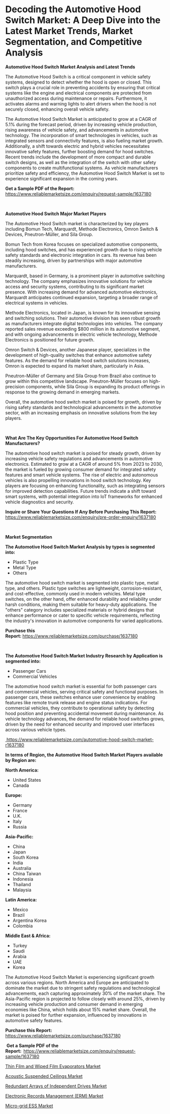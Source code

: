 <p><h1>Decoding the Automotive Hood Switch Market: A Deep Dive into the Latest Market Trends, Market Segmentation, and Competitive Analysis</h1></p><p><strong>Automotive Hood Switch Market Analysis and Latest Trends</strong></p>
<p><p>The Automotive Hood Switch is a critical component in vehicle safety systems, designed to detect whether the hood is open or closed. This switch plays a crucial role in preventing accidents by ensuring that critical systems like the engine and electrical components are protected from unauthorized access during maintenance or repairs. Furthermore, it activates alarms and warning lights to alert drivers when the hood is not securely closed, enhancing overall vehicle safety.</p><p>The Automotive Hood Switch Market is anticipated to grow at a CAGR of 5.1% during the forecast period, driven by increasing vehicle production, rising awareness of vehicle safety, and advancements in automotive technology. The incorporation of smart technologies in vehicles, such as integrated sensors and connectivity features, is also fueling market growth. Additionally, a shift towards electric and hybrid vehicles necessitates innovative safety features, further boosting demand for hood switches. Recent trends include the development of more compact and durable switch designs, as well as the integration of the switch with other safety components to create multifunctional systems. As vehicle manufacturers prioritize safety and efficiency, the Automotive Hood Switch Market is set to experience significant expansion in the coming years.</p></p>
<p><strong>Get a Sample PDF of the Report:&nbsp;</strong> <a href="https://www.reliablemarketsize.com/enquiry/request-sample/1637180?utm_campaign=1879&utm_medium=2&utm_source=Github&utm_content=ia&utm_term=07122024&utm_id=automotive-hood-switch">https://www.reliablemarketsize.com/enquiry/request-sample/1637180</a></p>
<p>&nbsp;</p>
<p><strong>Automotive Hood Switch Major Market Players</strong></p>
<p><p>The Automotive Hood Switch market is characterized by key players including Bomun Tech, Marquardt, Methode Electronics, Omron Switch & Devices, Pneutron-Müller, and Sila Group. </p><p>Bomun Tech from Korea focuses on specialized automotive components, including hood switches, and has experienced growth due to rising vehicle safety standards and electronic integration in cars. Its revenue has been steadily increasing, driven by partnerships with major automotive manufacturers.</p><p>Marquardt, based in Germany, is a prominent player in automotive switching technology. The company emphasizes innovative solutions for vehicle access and security systems, contributing to its significant market presence. With increasing demand for advanced automotive electronics, Marquardt anticipates continued expansion, targeting a broader range of electrical systems in vehicles.</p><p>Methode Electronics, located in Japan, is known for its innovative sensing and switching solutions. Their automotive division has seen robust growth as manufacturers integrate digital technologies into vehicles. The company reported sales revenue exceeding $800 million in its automotive segment, and with ongoing advancements in electric vehicle technology, Methode Electronics is positioned for future growth.</p><p>Omron Switch & Devices, another Japanese player, specializes in the development of high-quality switches that enhance automotive safety features. As the demand for reliable hood switch solutions increases, Omron is expected to expand its market share, particularly in Asia.</p><p>Pneutron-Müller of Germany and Sila Group from Brazil also continue to grow within this competitive landscape. Pneutron-Müller focuses on high-precision components, while Sila Group is expanding its product offerings in response to the growing demand in emerging markets.</p><p>Overall, the automotive hood switch market is poised for growth, driven by rising safety standards and technological advancements in the automotive sector, with an increasing emphasis on innovative solutions from the key players.</p></p>
<p>&nbsp;</p>
<p><strong>What Are The Key Opportunities For Automotive Hood Switch Manufacturers?</strong></p>
<p><p>The automotive hood switch market is poised for steady growth, driven by increasing vehicle safety regulations and advancements in automotive electronics. Estimated to grow at a CAGR of around 5% from 2023 to 2030, the market is fueled by growing consumer demand for integrated safety features and smart vehicle systems. The rise of electric and autonomous vehicles is also propelling innovations in hood switch technology. Key players are focusing on enhancing functionality, such as integrating sensors for improved detection capabilities. Future trends indicate a shift toward smart systems, with potential integration into IoT frameworks for enhanced vehicle diagnostics and security.</p></p>
<p><strong>Inquire or Share Your Questions If Any Before Purchasing This Report:</strong> <a href="https://www.reliablemarketsize.com/enquiry/pre-order-enquiry/1637180?utm_campaign=1879&utm_medium=2&utm_source=Github&utm_content=ia&utm_term=07122024&utm_id=automotive-hood-switch">https://www.reliablemarketsize.com/enquiry/pre-order-enquiry/1637180</a></p>
<p>&nbsp;</p>
<p><strong>Market Segmentation</strong></p>
<p><strong>The Automotive Hood Switch Market Analysis by types is segmented into:</strong></p>
<p><ul><li>Plastic Type</li><li>Metal Type</li><li>Others</li></ul></p>
<p><p>The automotive hood switch market is segmented into plastic type, metal type, and others. Plastic type switches are lightweight, corrosion-resistant, and cost-effective, commonly used in modern vehicles. Metal type switches, on the other hand, offer enhanced durability and reliability under harsh conditions, making them suitable for heavy-duty applications. The "others" category includes specialized materials or hybrid designs that enhance performance or cater to specific vehicle requirements, reflecting the industry's innovation in automotive components for varied applications.</p></p>
<p><strong>Purchase this Report:&nbsp;</strong><a href="https://www.reliablemarketsize.com/purchase/1637180?utm_campaign=1879&utm_medium=2&utm_source=Github&utm_content=ia&utm_term=07122024&utm_id=automotive-hood-switch">https://www.reliablemarketsize.com/purchase/1637180</a></p>
<p>&nbsp;</p>
<p><strong>The Automotive Hood Switch Market Industry Research by Application is segmented into:</strong></p>
<p><ul><li>Passenger Cars</li><li>Commercial Vehicles</li></ul></p>
<p><p>The automotive hood switch market is essential for both passenger cars and commercial vehicles, serving critical safety and functional purposes. In passenger cars, these switches enhance user convenience by enabling features like remote trunk release and engine status indications. For commercial vehicles, they contribute to operational safety by detecting hood position and preventing accidental movement during maintenance. As vehicle technology advances, the demand for reliable hood switches grows, driven by the need for enhanced security and improved user interfaces across various vehicle types.</p></p>
<p><a href="https://www.reliablemarketsize.com/automotive-hood-switch-market-r1637180?utm_campaign=1879&utm_medium=2&utm_source=Github&utm_content=ia&utm_term=07122024&utm_id=automotive-hood-switch">&nbsp;https://www.reliablemarketsize.com/automotive-hood-switch-market-r1637180</a></p>
<p><strong>In terms of Region, the Automotive Hood Switch Market Players available by Region are:</strong></p>
<p>
    <p> <strong> North America: </strong>
        <ul>
            <li>United States</li>
            <li>Canada</li>
        </ul>
        </p> 
    <p> <strong> Europe: </strong>
        <ul>
            <li>Germany</li>
            <li>France</li>
            <li>U.K.</li>
            <li>Italy</li>
            <li>Russia</li>
        </ul>
        </p> 
    <p> <strong> Asia-Pacific: </strong>
        <ul>
            <li>China</li>
            <li>Japan</li>
            <li>South Korea</li>
            <li>India</li>
            <li>Australia</li>
            <li>China Taiwan</li>
            <li>Indonesia</li>
            <li>Thailand</li>
            <li>Malaysia</li>
        </ul>
        </p> 
    <p> <strong> Latin America: </strong>
        <ul>
            <li>Mexico</li>
            <li>Brazil</li>
            <li>Argentina Korea</li>
            <li>Colombia</li>
        </ul>
        </p> 
    <p> <strong> Middle East & Africa: </strong>
        <ul>
            <li>Turkey</li>
            <li>Saudi</li>
            <li>Arabia</li>
            <li>UAE</li>
            <li>Korea</li>
        </ul>
    </p>
    </p>
<p><p>The Automotive Hood Switch Market is experiencing significant growth across various regions. North America and Europe are anticipated to dominate the market due to stringent safety regulations and technological advancements, each capturing approximately 30% of the market share. The Asia-Pacific region is projected to follow closely with around 25%, driven by increasing vehicle production and consumer demand in emerging economies like China, which holds about 15% market share. Overall, the market is poised for further expansion, influenced by innovations in automotive safety features.</p></p>
<p><strong>Purchase this Report: </strong><a href="https://www.reliablemarketsize.com/purchase/1637180?utm_campaign=1879&utm_medium=2&utm_source=Github&utm_content=ia&utm_term=07122024&utm_id=automotive-hood-switch">https://www.reliablemarketsize.com/purchase/1637180</a></p>
<p>&nbsp;<strong>Get a Sample PDF of the Report:&nbsp;&nbsp;</strong><a href="https://www.reliablemarketsize.com/enquiry/request-sample/1637180?utm_campaign=1879&utm_medium=2&utm_source=Github&utm_content=ia&utm_term=07122024&utm_id=automotive-hood-switch">https://www.reliablemarketsize.com/enquiry/request-sample/1637180</a></p>
<p><strong></strong></p>
<p><p><a href="https://issuu.com/reportprime-2/docs/thin-film-and-wiped-film-evaporators-market-size-2?utm_campaign=1879&utm_medium=2&utm_source=Github&utm_content=ia&utm_term=07122024&utm_id=automotive-hood-switch">Thin Film and Wiped Film Evaporators Market</a></p><p><a href="https://issuu.com/reportprime-2/docs/acoustic-suspended-ceilings-market-size-2030.pptx?utm_campaign=1879&utm_medium=2&utm_source=Github&utm_content=ia&utm_term=07122024&utm_id=automotive-hood-switch">Acoustic Suspended Ceilings Market</a></p><p><a href="https://www.linkedin.com/pulse/redundant-arrays-independent-drives-market-growth-forecast-s1kse?utm_campaign=1879&utm_medium=2&utm_source=Github&utm_content=ia&utm_term=07122024&utm_id=automotive-hood-switch">Redundant Arrays of Independent Drives Market</a></p><p><a href="https://www.linkedin.com/pulse/evaluating-profitability-growth-electronic-records-management-w1zde?utm_campaign=1879&utm_medium=2&utm_source=Github&utm_content=ia&utm_term=07122024&utm_id=automotive-hood-switch">Electronic Records Management (ERM) Market</a></p><p><a href="https://www.linkedin.com/pulse/micro-grid-ess-market-report-product-type-end-use-application-zrfwe?utm_campaign=1879&utm_medium=2&utm_source=Github&utm_content=ia&utm_term=07122024&utm_id=automotive-hood-switch">Micro-grid ESS Market</a></p></p>